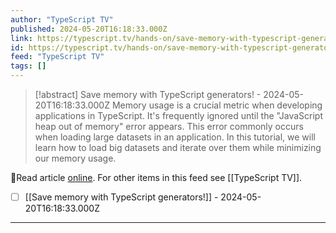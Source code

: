 ```yaml
---
author: "TypeScript TV"
published: 2024-05-20T16:18:33.000Z
link: https://typescript.tv/hands-on/save-memory-with-typescript-generators/
id: https://typescript.tv/hands-on/save-memory-with-typescript-generators/
feed: "TypeScript TV"
tags: []
---
```

> [!abstract] Save memory with TypeScript generators! - 2024-05-20T16:18:33.000Z
> Memory usage is a crucial metric when developing applications in TypeScript. It's frequently ignored until the "JavaScript heap out of memory" error appears. This error commonly occurs when loading large datasets in an application. In this tutorial, we will learn how to load big datasets and iterate over them while minimizing our memory usage.

🔗Read article [online](https://typescript.tv/hands-on/save-memory-with-typescript-generators/). For other items in this feed see [[TypeScript TV]].

- [ ] [[Save memory with TypeScript generators!]] - 2024-05-20T16:18:33.000Z
- - -

